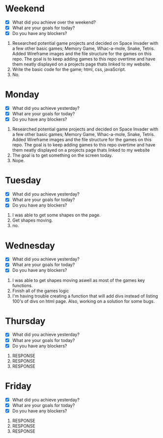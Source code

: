 # Weekend
- [x] What did you achieve over the weekend?
- [x] What are your goals for today?
- [x] Do you have any blockers?
1. Researched potential game projects and decided on Space Invader with a few other basic games; Memory Game, Whac-a-mole, Snake, Tetris. Added Wireframe images and the file structure for the games on this repo. The goal is to keep adding games to this repo overtime and have them neatly displayed on a projects page thats linked to my website. 
2. Write the basic code for the game; html, css, javaScript. 
3. No.

# Monday
- [x] What did you achieve yesterday?
- [x] What are your goals for today?
- [x] Do you have any blockers?
1. Researched potential game projects and decided on Space Invader with a few other basic games; Memory Game, Whac-a-mole, Snake, Tetris. Added Wireframe images and the file structure for the games on this repo. The goal is to keep adding games to this repo overtime and have them neatly displayed on a projects page thats linked to my website
2. The goal is to get something on the screen today.
3. Nope.

# Tuesday
- [x] What did you achieve yesterday?
- [x] What are your goals for today?
- [x] Do you have any blockers?
1. I was able to get some shapes on the page.
2. Get shapes moving.
3. no.

# Wednesday
- [x] What did you achieve yesterday?
- [x] What are your goals for today?
- [x] Do you have any blockers?
1. I was able to get shapes moving aswell as most of the games key functions.
2. Finish all of the games logic
3. I'm having trouble creating a function that will add divs instead of listing 100's of divs on html page. Also, working on a solution for some bugs.

# Thursday
- [x] What did you achieve yesterday?
- [x] What are your goals for today?
- [x] Do you have any blockers?
1. RESPONSE
2. RESPONSE
3. RESPONSE

# Friday
- [x] What did you achieve yesterday?
- [x] What are your goals for today?
- [x] Do you have any blockers?
1. RESPONSE
2. RESPONSE
3. RESPONSE

